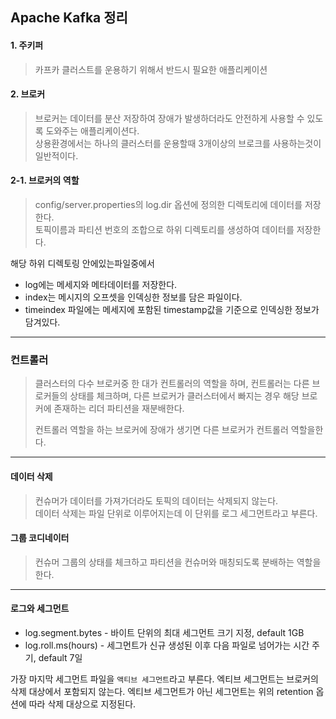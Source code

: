 ## Apache Kafka 정리 



#### 1. 주키퍼 
> 카프카 클러스트를 운용하기 위해서 반드시 필요한 애플리케이션<br>
>

#### 2. 브로커
> 브로커는 데이터를 분산 저장하여 장애가 발생하더라도 안전하게 사용할 수 있도록 도와주는 애플리케이션다.<br>
> 상용환경에서는 하나의 클러스터를 운용할때 3개이상의 브로크를 사용하는것이 일반적이다.

#### 2-1. 브로커의 역할
> config/server.properties의 log.dir 옵션에 정의한 디렉토리에 데이터를 저장한다.<br> 
> 토픽이름과 파티션 번호의 조합으로 하위 디렉토리를 생성하여 데이터를 저장한다.

해당 하위 디렉토링 안에있는파일중에서 
 - log에는 메세지와 메타데이터를 저장한다. 
 - index는 메시지의 오프셋을 인덱싱한 정보를 담은 파일이다.
 - timeindex 파일에는 메세지에 포함된 timestamp값을 기준으로 인덱싱한 정보가 담겨있다.

---

### 컨트롤러
> 클러스터의 다수 브로커중 한 대가 컨트롤러의 역할을 하며, 컨트롤러는 다른 브로커들의 상태를 체크하며, 다른 브로커가
> 클러스터에서 빠지는 경우 해당 브로커에 존재하는 리더 파티션을 재분배한다.
> 
> 컨트롤러 역할을 하는 브로커에 장애가 생기면 다른 브로커가 컨트롤러 역할을한다.

---

#### 데이터 삭제
> 컨슈머가 데이터를 가져가더라도 토픽의 데이터는 삭제되지 않는다. <br>
> 데이터 삭제는 파일 단위로 이루어지는데 이 단위를 로그 세그먼트라고 부른다.


#### 그룹 코디네이터
> 컨슈머 그룹의 상태를 체크하고 파티션을 컨슈머와 매칭되도록 분배하는 역할을한다.<br>

---

#### 로그와 세그먼트

- log.segment.bytes - 바이트 단위의 최대 세그먼트 크기 지정, default 1GB
- log.roll.ms(hours) - 세그먼트가 신규 생성된 이후 다음 파일로 넘어가는 시간 주기, default 7일

가장 마지막 세그먼트 파일을 `액티브 세그먼트`라고 부른다. 엑티브 세그먼트는 브로커의 삭제 대상에서 포함되지 않는다.
엑티브 세그먼트가 아닌 세그먼트는 위의 retention 옵션에 따라 삭제 대상으로 지정된다.